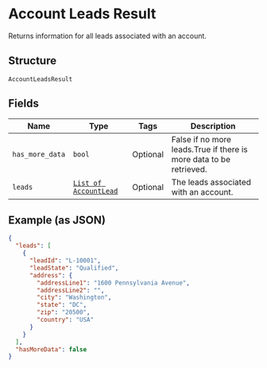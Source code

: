 
# Account Leads Result

Returns information for all leads associated with an account.

## Structure

`AccountLeadsResult`

## Fields

| Name | Type | Tags | Description |
|  --- | --- | --- | --- |
| `has_more_data` | `bool` | Optional | False if no more leads.True if there is more data to be retrieved. |
| `leads` | [`List of AccountLead`](../../doc/models/account-lead.md) | Optional | The leads associated with an account. |

## Example (as JSON)

```json
{
  "leads": [
    {
      "leadId": "L-10001",
      "leadState": "Qualified",
      "address": {
        "addressLine1": "1600 Pennsylvania Avenue",
        "addressLine2": "",
        "city": "Washington",
        "state": "DC",
        "zip": "20500",
        "country": "USA"
      }
    }
  ],
  "hasMoreData": false
}
```

